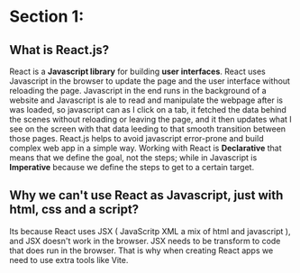 # Section 1: 
## What is React.js?
React is a **Javascript library** for building **user interfaces**. React uses Javascript in the browser to update the page and the user interface without reloading the page. 
Javascript in the end runs in the background of a website and Javascript is ale to read and manipulate the webpage after is was loaded, so javascript can as I click on a tab, it fetched the data behind the scenes without reloading or leaving the page, and it then updates what I see on the screen with that data leeding to that smooth transition between those pages. 
React.js helps to avoid javascript error-prone and build complex web app in a simple way.
Working with React is **Declarative** that means that we define the goal, not the steps; while in Javascript is **Imperative** because we define the steps to get to a certain target.

## Why we can't use React as Javascript, just with html, css and a script?
Its because React uses JSX ( JavaScritp XML a mix of html and javascript ), and JSX doesn't work in the browser. JSX needs to be transform to code that does run in the browser. That is why when creating React apps we need to use extra tools like Vite.